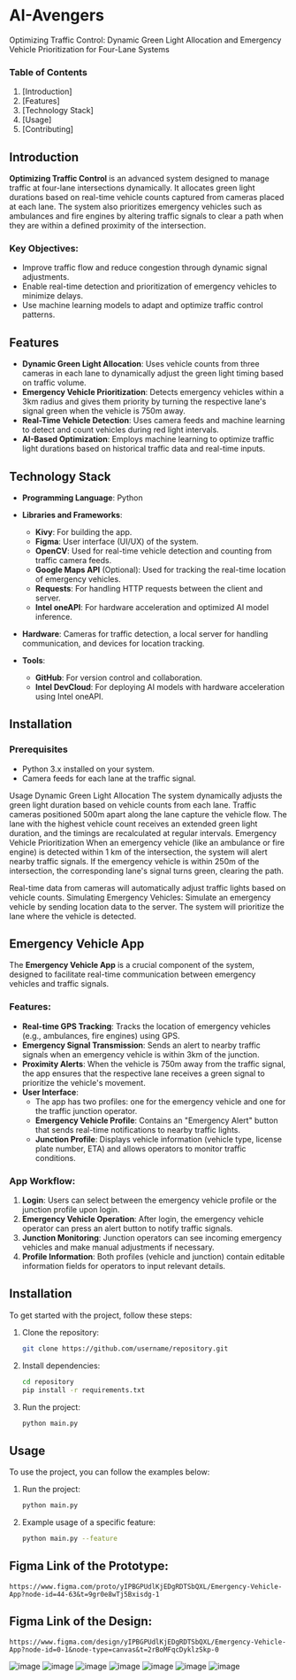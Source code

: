 # AI-Avengers
Optimizing Traffic Control: Dynamic Green Light Allocation and Emergency Vehicle Prioritization for Four-Lane Systems

### Table of Contents
1. [Introduction]
2. [Features]
3. [Technology Stack]
4. [Usage]
5. [Contributing]

## Introduction

**Optimizing Traffic Control** is an advanced system designed to manage traffic at four-lane intersections dynamically. It allocates green light durations based on real-time vehicle counts captured from cameras placed at each lane. The system also prioritizes emergency vehicles such as ambulances and fire engines by altering traffic signals to clear a path when they are within a defined proximity of the intersection.

### Key Objectives:
- Improve traffic flow and reduce congestion through dynamic signal adjustments.
- Enable real-time detection and prioritization of emergency vehicles to minimize delays.
- Use machine learning models to adapt and optimize traffic control patterns.

## Features

- **Dynamic Green Light Allocation**: Uses vehicle counts from three cameras in each lane to dynamically adjust the green light timing based on traffic volume.
- **Emergency Vehicle Prioritization**: Detects emergency vehicles within a 3km radius and gives them priority by turning the respective lane's signal green when the vehicle is 750m away.
- **Real-Time Vehicle Detection**: Uses camera feeds and machine learning to detect and count vehicles during red light intervals.
- **AI-Based Optimization**: Employs machine learning to optimize traffic light durations based on historical traffic data and real-time inputs.

## Technology Stack

- **Programming Language**: Python
- **Libraries and Frameworks**:
  - **Kivy**: For building the app.
  - **Figma**: User interface (UI/UX) of the system.
  - **OpenCV**: Used for real-time vehicle detection and counting from traffic camera feeds.
  - **Google Maps API** (Optional): Used for tracking the real-time location of emergency vehicles.
  - **Requests**: For handling HTTP requests between the client and server.
  - **Intel oneAPI**: For hardware acceleration and optimized AI model inference.
  
- **Hardware**: Cameras for traffic detection, a local server for handling communication, and devices for location tracking.
- **Tools**: 
  - **GitHub**: For version control and collaboration.
  - **Intel DevCloud**: For deploying AI models with hardware acceleration using Intel oneAPI.

## Installation

### Prerequisites
- Python 3.x installed on your system.
- Camera feeds for each lane at the traffic signal.


Usage
Dynamic Green Light Allocation
The system dynamically adjusts the green light duration based on vehicle counts from each lane. Traffic cameras positioned 500m apart along the lane capture the vehicle flow.
The lane with the highest vehicle count receives an extended green light duration, and the timings are recalculated at regular intervals.
Emergency Vehicle Prioritization
When an emergency vehicle (like an ambulance or fire engine) is detected within 1 km of the intersection, the system will alert nearby traffic signals.
If the emergency vehicle is within 250m of the intersection, the corresponding lane's signal turns green, clearing the path.

Real-time data from cameras will automatically adjust traffic lights based on vehicle counts.
Simulating Emergency Vehicles:
Simulate an emergency vehicle by sending location data to the server. The system will prioritize the lane where the vehicle is detected.

## Emergency Vehicle App

The **Emergency Vehicle App** is a crucial component of the system, designed to facilitate real-time communication between emergency vehicles and traffic signals.

### Features:
- **Real-time GPS Tracking**: Tracks the location of emergency vehicles (e.g., ambulances, fire engines) using GPS.
- **Emergency Signal Transmission**: Sends an alert to nearby traffic signals when an emergency vehicle is within 3km of the junction.
- **Proximity Alerts**: When the vehicle is 750m away from the traffic signal, the app ensures that the respective lane receives a green signal to prioritize the vehicle's movement.
- **User Interface**:
  - The app has two profiles: one for the emergency vehicle and one for the traffic junction operator.
  - **Emergency Vehicle Profile**: Contains an "Emergency Alert" button that sends real-time notifications to nearby traffic lights.
  - **Junction Profile**: Displays vehicle information (vehicle type, license plate number, ETA) and allows operators to monitor traffic conditions.

### App Workflow:
1. **Login**: Users can select between the emergency vehicle profile or the junction profile upon login.
2. **Emergency Vehicle Operation**: After login, the emergency vehicle operator can press an alert button to notify traffic signals.
3. **Junction Monitoring**: Junction operators can see incoming emergency vehicles and make manual adjustments if necessary.
4. **Profile Information**: Both profiles (vehicle and junction) contain editable information fields for operators to input relevant details.

## Installation

To get started with the project, follow these steps:

1. Clone the repository:
    ```bash
    git clone https://github.com/username/repository.git
    ```
2. Install dependencies:
    ```bash
    cd repository
    pip install -r requirements.txt
    ```

3. Run the project:
    ```bash
    python main.py
    ```

## Usage

To use the project, you can follow the examples below:

1. Run the project:
    ```bash
    python main.py
    ```
2. Example usage of a specific feature:
    ```bash
    python main.py --feature
    ```

## Figma Link of the Prototype:
    https://www.figma.com/proto/yIPBGPUdlKjEDgRDTSbQXL/Emergency-Vehicle-App?node-id=44-63&t=9gr0e8wTj5Bxisdg-1
  
## Figma Link of the Design:
    https://www.figma.com/design/yIPBGPUdlKjEDgRDTSbQXL/Emergency-Vehicle-App?node-id=0-1&node-type=canvas&t=2rBoMFqcDyklzSkp-0

![image](https://github.com/user-attachments/assets/5fcfe992-7712-4b34-b1bf-70a2d3330812)
![image](https://github.com/user-attachments/assets/530625cd-c897-472b-8f97-3a09cb84b3f2)
![image](https://github.com/user-attachments/assets/8d66926c-d65d-4df7-8427-f1e4266e24d9)
![image](https://github.com/user-attachments/assets/5eae8514-1b87-408e-bb89-8fc76bf6d9b0)
![image](https://github.com/user-attachments/assets/ca129112-36b1-41e7-8db1-8427aadee5be)
![image](https://github.com/user-attachments/assets/cbe8df02-3455-4d95-9d83-ade892c31692)
![image](https://github.com/user-attachments/assets/9013777e-22cf-4c8f-87dc-4a8faf5ac389)
